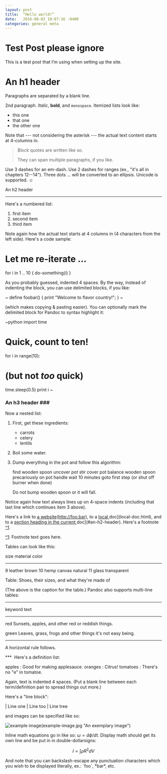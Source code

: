 ```yaml
---
layout: post
title:  “Hello world!”
date:   2016-08-02 18:07:16 -0400
categories: general meta
---
```


# Test Post please ignore

This is a test post that I’m using when setting up the site.

An h1 header
============

Paragraphs are separated by a blank line.

2nd paragraph. *Italic*, **bold**, and `monospace`. Itemized lists
look like:

  * this one
  * that one
  * the other one

Note that --- not considering the asterisk --- the actual text
content starts at 4-columns in.

> Block quotes are
> written like so.
> 
> They can span multiple paragraphs,
> if you like.

Use 3 dashes for an em-dash. Use 2 dashes for ranges (ex., "it's all
in chapters 12--14"). Three dots ... will be converted to an ellipsis.
Unicode is supported. ☺



An h2 header
---- --------

Here's a numbered list:

 1. first item
 2. second item
 3. third item

Note again how the actual text starts at 4 columns in (4 characters
from the left side). Here's a code sample:

# Let me re-iterate ...
for i in 1 .. 10 { do-something(i) }

As you probably guessed, indented 4 spaces. By the way, instead of
indenting the block, you can use delimited blocks, if you like:

~
define foobar() {
print "Welcome to flavor country!";
}
~

(which makes copying & pasting easier). You can optionally mark the
delimited block for Pandoc to syntax highlight it:

~python
import time
# Quick, count to ten!
for i in range(10):
# (but not *too* quick)
time.sleep(0.5)
print i
~



### An h3 header ##\#

Now a nested list:

 1. First, get these ingredients:

	  * carrots
	  * celery
	  * lentils

 2. Boil some water.

 3. Dump everything in the pot and follow
	this algorithm:

	find wooden spoon
	uncover pot
	stir
	cover pot
	balance wooden spoon precariously on pot handle
	wait 10 minutes
	goto first step (or shut off burner when done)

	Do not bump wooden spoon or it will fall.

Notice again how text always lines up on 4-space indents (including
that last line which continues item 3 above).

Here's a link to [a website]()(http://foo.bar), to a [local
]()doc](local-doc.html), and to a [section heading in the current
]()doc](#an-h2-header). Here's a footnote [^1]().

[^1](): Footnote text goes here.

Tables can look like this:

size  material      color
----  ------------  ------------
9     leather       brown
10    hemp canvas   natural
11    glass         transparent

Table: Shoes, their sizes, and what they're made of

(The above is the caption for the table.) Pandoc also supports
multi-line tables:

---- ----  -----------------------
keyword   text
---- ----  -----------------------
red       Sunsets, apples, and
  other red or reddish
  things.

green     Leaves, grass, frogs
  and other things it's
  not easy being.
---- ----  -----------------------

A horizontal rule follows.

*** 
Here's a definition list:

apples
  : Good for making applesauce.
oranges
  : Citrus!
tomatoes
  : There's no "e" in tomatoe.

Again, text is indented 4 spaces. (Put a blank line between each
term/definition pair to spread things out more.)

Here's a "line block":

| Line one
|   Line too
| Line tree

and images can be specified like so:

![example image]()(example-image.jpg "An exemplary image")

Inline math equations go in like so: $\omega = d\phi / dt$. Display
math should get its own line and be put in in double-dollarsigns:

$$I = \int \rho R^{2} dV$$

And note that you can backslash-escape any punctuation characters
which you wish to be displayed literally, ex.: \`foo\`, \*bar\*, etc.

